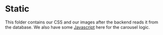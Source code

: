 # Static

This folder contains our CSS and our images after the backend reads it from the database. We also have some [Javascript](/app/static//js/carousel.js) here for the carousel logic.